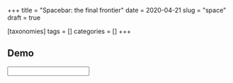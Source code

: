 +++
title = "Spacebar: the final frontier"
date = 2020-04-21
slug = "space"
draft = true

[taxonomies]
tags = []
categories = []
+++

## Demo
<input id="source">
<script src="js/spacebar.js"></script>
